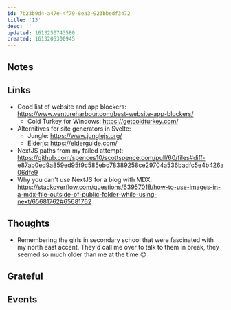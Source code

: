 ```yaml
---
id: 7b23b9d4-a47e-4f79-8ea3-923bbedf3472
title: '13'
desc: ''
updated: 1613250743580
created: 1613205300945
---
```


## Notes

## Links

- Good list of website and app blockers:
  https://www.ventureharbour.com/best-website-app-blockers/
  - Cold Turkey for Windows: https://getcoldturkey.com/
- Alternitives for site generators in Svelte:
  - Jungle: https://www.junglejs.org/
  - Elderjs: https://elderguide.com/
- NextJS paths from my failed attempt:
  https://github.com/spences10/scottspence.com/pull/60/files#diff-e87ab0ed9a859ed95f9c585ebc78389258ce29704a536badfc5e4b426a06dfe9
- Why you can't use NextJS for a blog with MDX:
  https://stackoverflow.com/questions/63957018/how-to-use-images-in-a-mdx-file-outside-of-public-folder-while-using-next/65681762#65681762

## Thoughts

- Remembering the girls in secondary school that were fascinated with
  my north east accent. They'd call me over to talk to them in break,
  they seemed so much older than me at the time 😊

## Grateful

## Events
